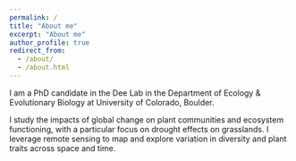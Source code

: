 ```yaml
---
permalink: /
title: "About me"
excerpt: "About me"
author_profile: true
redirect_from: 
  - /about/
  - /about.html
---
```


I am a PhD candidate in the Dee Lab in the Department of Ecology & Evolutionary Biology at University of Colorado, Boulder. 

I study the impacts of global change on plant communities and ecosystem functioning, with a particular focus on drought effects on grasslands. I leverage remote sensing to map and explore variation in diversity and plant traits across space and time.

